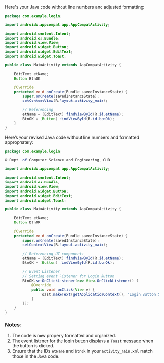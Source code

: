 Here's your Java code without line numbers and adjusted formatting:

```java
package com.example.login;

import androidx.appcompat.app.AppCompatActivity;

import android.content.Intent;
import android.os.Bundle;
import android.view.View;
import android.widget.Button;
import android.widget.EditText;
import android.widget.Toast;

public class MainActivity extends AppCompatActivity {

    EditText etName;
    Button BtnOK;

    @Override
    protected void onCreate(Bundle savedInstanceState) {
        super.onCreate(savedInstanceState);
        setContentView(R.layout.activity_main);

        // Referencing
        etName = (EditText) findViewById(R.id.etName);
        BtnOK = (Button) findViewById(R.id.btnOk);
    }
}
```


Here’s your revised Java code without line numbers and formatted appropriately:

```java
package com.example.login;

© Dept. of Computer Science and Engineering, GUB

import androidx.appcompat.app.AppCompatActivity;

import android.content.Intent;
import android.os.Bundle;
import android.view.View;
import android.widget.Button;
import android.widget.EditText;
import android.widget.Toast;

public class MainActivity extends AppCompatActivity {

    EditText etName;
    Button BtnOK;

    @Override
    protected void onCreate(Bundle savedInstanceState) {
        super.onCreate(savedInstanceState);
        setContentView(R.layout.activity_main);

        // Referencing UI components
        etName = (EditText) findViewById(R.id.etName);
        BtnOK = (Button) findViewById(R.id.btnOk);

        // Event Listener
        // Setting event listener for Login Button
        BtnOK.setOnClickListener(new View.OnClickListener() {
            @Override
            public void onClick(View v) {
                Toast.makeText(getApplicationContext(), "Login Button Selected.", Toast.LENGTH_LONG).show();
            }
        });
    }
}
```

### Notes:
1. The code is now properly formatted and organized.
2. The event listener for the login button displays a `Toast` message when the button is clicked.
3. Ensure that the IDs `etName` and `btnOk` in your `activity_main.xml` match those in the Java code.
